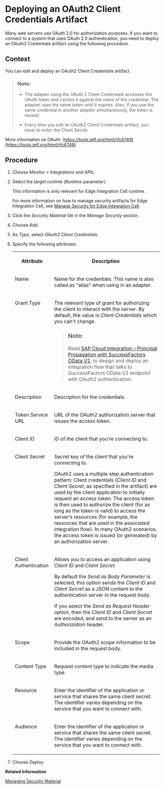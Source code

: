 <!-- loio801b106885b14d2788223956ce9786e5 -->

# Deploying an OAuth2 Client Credentials Artifact

Many web servers use OAuth 2.0 for authorization purposes. If you want to connect to a system that uses OAuth 2.0 authentication, you need to deploy an OAuth2 Credentials artifact using the following procedure.



## Context

You can edit and deploy an OAuth2 Client Credentials artifact.

> ### Note:  
> -   The adapter using the OAuth 2 Client Credentials accesses the OAuth token and caches it against the name of the credential. The adapter uses the same token until it expires. Also, if you use the same credential in another adapter simultaneously, the token is reused.
> 
> -   Every time you edit an OAuth2 Client Credentials artifact, you must re-enter the Client Secret.

More information on OAuth: [https://tools.ietf.org/html/rfc6749](https://tools.ietf.org/html/rfc6749)



## Procedure

1.  Choose *Monitor* \> *Integrations and APIs*.

2.  Select the target runtime \(*Runtime* parameter\).

    This information is only relevant for Edge Integration Cell runtime.

    For more information on how to manage security artifacts for Edge Integration Cell, see [Manage Security for Edge Integration Cell](../manage-security-for-edge-integration-cell-1783cf8.md).

3.  Click the *Security Material* tile in the *Manage Security* section.

4.  Choose *Add*.

5.  As *Type*, select *OAuth2 Client Credentials*.

6.  Specify the following attributes:


    <table>
    <tr>
    <th valign="top">

    Attribute
    
    </th>
    <th valign="top">

    Description
    
    </th>
    </tr>
    <tr>
    <td valign="top">
    
    Name
    
    </td>
    <td valign="top">
    
    Name for the credentials. This name is also called as "alias" when using in an adapter.
    
    </td>
    </tr>
    <tr>
    <td valign="top">
    
    Grant Type
    
    </td>
    <td valign="top">
    
    The relevant type of grant for authorizing the client to interact with the server. By default, the value is *Client Credentials* which you can't change.

    > ### Note:  
    > Read [SAP Cloud Integration – Principal Propagation with SuccessFactors OData V2](https://blogs.sap.com/2018/07/30/sap-cloud-platform-integration-principal-propagation-with-successfactors-odata-v2/), to design and deploy an integration flow that talks to SuccessFactors OData V2 endpoint with OAuth2 authentication.


    
    </td>
    </tr>
    <tr>
    <td valign="top">
    
    Description
    
    </td>
    <td valign="top">
    
    Description for the credentials.
    
    </td>
    </tr>
    <tr>
    <td valign="top">
    
    Token Service URL
    
    </td>
    <td valign="top">
    
    URL of the OAuth2 authorization server that issues the access token.
    
    </td>
    </tr>
    <tr>
    <td valign="top">
    
    Client ID
    
    </td>
    <td valign="top">
    
    ID of the client that you're connecting to.
    
    </td>
    </tr>
    <tr>
    <td valign="top">
    
    Client Secret
    
    </td>
    <td valign="top">
    
    Secret key of the client that you're connecting to.

    OAuth2 uses a multiple step authentication pattern: Client credentials \(*Client ID* and *Client Secret*, as specified in the artifact\) are used by the client application to initially request an access token. The access token is then used to authorize the client \(for as long as the token is valid\) to access the server’s resources \(for example, the resources that are used in the associated integration flow\). In many OAuth2 scenarios, the access token is issued \(or generated\) by an authorization server.
    
    </td>
    </tr>
    <tr>
    <td valign="top">
    
    Client Authentication
    
    </td>
    <td valign="top">
    
    Allows you to access an application using *Client ID* and *Client Secret*.

    By default the *Send as Body Parameter* is selected, this option sends the *Client ID* and *Client Secret* as a JSON content to the authentication server in the request body.

    If you select the *Send as Request Header* option, then the *Client ID* and *Client Secret* are encoded, and send to the server as an *Authorization* header.
    
    </td>
    </tr>
    <tr>
    <td valign="top">
    
    Scope
    
    </td>
    <td valign="top">
    
    Provide the OAuth2 scope information to be included in the request body.
    
    </td>
    </tr>
    <tr>
    <td valign="top">
    
    Content Type
    
    </td>
    <td valign="top">
    
    Request content type to indicate the media type.
    
    </td>
    </tr>
    <tr>
    <td valign="top">
    
    Resource
    
    </td>
    <td valign="top">
    
    Enter the identifier of the application or service that shares the same client secret. The identifier varies depending on the service that you want to connect with.
    
    </td>
    </tr>
    <tr>
    <td valign="top">
    
    Audience
    
    </td>
    <td valign="top">
    
    Enter the identifier of the application or service that shares the same client secret. The identifier varies depending on the service that you want to connect with.
    
    </td>
    </tr>
    </table>
    
7.  Choose *Deploy*.


**Related Information**  


[Managing Security Material](managing-security-material-b8ccb53.md "The Manage Security Material area provides an overview of security-related artifacts.")

